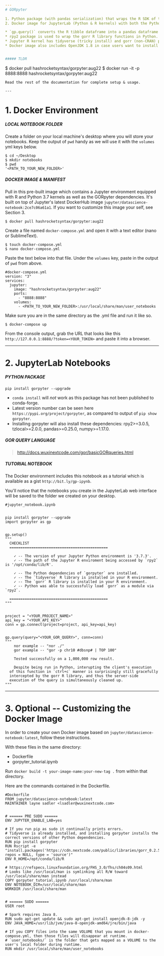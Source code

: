 ```yaml
---
# GORpyter
 
1. Python package (with pandas serialization) that wraps the R SDK of the GOR Query API.
2. Docker image for JupyterLab (Python & R kernels) with both the Python & R SDK dependencies installed.

* `gp.query()` converts the R tibble dataframe into a pandas dataframe on the fly.
* rpy2 package is used to wrap the gorr R library functions in Python.
* Jupyter R kernel has tidyverse (tricky install) and gorr (non-CRAN) packages installed.
* Docker image also includes OpenJDK 1.8 in case users want to install Spark.


##### TLDR 
```
$ docker pull hashrocketsyntax/gorpyter:aug22
$ docker run -it -p 8888:8888 hashrocketsyntax/gorpyter:aug22
```
Read the rest of the documentation for complete setup & usage.

---
```


# 1. Docker Environment
##### LOCAL NOTEBOOK FOLDER
Create a folder on your local machine's desktop where you will store your notebooks. Keep the output of `pwd` handy as we will use it with the `volumes` yml keys below.
```
$ cd ~/Desktop
$ mkdir notebooks
$ pwd
'<PATH_TO_YOUR_NEW_FOLDER>'
```

##### DOCKER IMAGE & MANIFEST
Pull in this pre-built image which contains a Jupyter environment equipped with R and Python 3.7 kernels as well as the GORpyter dependencies. It's built on top of Jupyter's latest DockerHub image `jupyter/datascience-notebook:2ce7c06a61a1`. If you want to customize this image your self, see Section 3.
```
$ docker pull hashrocketsyntax/gorpyter:aug22
```
Create a file named `docker-compose.yml` and open it with a text editor (nano or SublimeText). 
```
$ touch docker-compose.yml
$ nano docker-compose.yml
```
Paste the text below into that file. Under the `volumes` key, paste in the output of `pwd` from above.
```
#docker-compose.yml
version: "3"
services:
  jupyter:
    image: "hashrocketsyntax/gorpyter:aug22"
    ports:
      - "8888:8888"
    volumes:
      - <PATH_TO_YOUR_NEW_FOLDER>:/usr/local/share/man/user_notebooks
```
Make sure you are in the same directory as the .yml file and run it like so.
```
$ docker-compose up
```
From the console output, grab the URL that looks like this `http://127.0.0.1:8888/?token=<YOUR_TOKEN>` and paste it into a browser.

---

# 2. JupyterLab Notebooks
##### PYTHON PACKAGE
```
pip install gorpyter --upgrade
```
* `conda install` will *not* work as this package has not been published to conda-forge.
* Latest version number can be seen here `https://pypi.org/project/gorpyter`, as compared to output of `pip show gorpyter`.
* Installing gorpyter will also install these dependencies: rpy2>=3.0.5, tzlocal>=2.0.0, pandas>=0.25.0, numpy>=1.17.0.


##### GOR QUERY LANGUAGE
> http://docs.wuxinextcode.com/gor/basicGORqueries.html


##### TUTORIAL NOTEBOOK
The Docker environment includes this notebook as a tutorial which is available as a gist `http://bit.ly/gp-ipynb`.

You'll notice that the notebooks you create in the JupyterLab web interface will be saved to the folder we created on your desktop.

```
#jupyter_notebook.ipynb


pip install gorpyter --upgrade
import gorpyter as gp


gp.setup()
"""
  CHECKLIST
  =============================================

	✓ -- The version of your Jupyter Python environment is '3.7.3'.
	✓ -- The path of the Jupyter R enviroment being accessed by `rpy2` is '/opt/conda/lib/R'.

	✓ -- The Python dependencies of `gorpyter` are installed.
	✓ -- The `tidyverse` R library is installed in your R environment.
	✓ -- The `gorr` R library is installed in your R environment.
	✓ -- Python was able to successfully load `gorr` as a module via `rpy2`.

  =============================================
"""


project = "<YOUR_PROJECT_NAME>"
api_key = "<YOUR_API_KEY>"
conn = gp.connect(project=project, api_key=api_key)


gp.query(query="<YOUR_GOR_QUERY>", conn=conn)
"""
	nor example -- "nor ./"
	gor example -- "gor -p chr10 #dbsnp# | TOP 100"

	Tested successfully on a 1,000,000 row result.

	Despite being run in Python, interupting the client's execution 
  of this function in `ctrl+c` manner is surprisingly still gracefully 
  intercepted by the gorr R library, and thus the server-side 
  execution of the query is simultaneously cleaned up.
"""
```

---

# 3. Optional -- Customizing the Docker Image
In order to create your own Docker image based on `jupyter/datascience-notebook:latest`, follow these instructions.

With these files in the same directory:
* Dockerfile
* gorpyter_tutorial.ipynb

Run `docker build -t your-image-name:your-new-tag .` from within that directory.

Here are the commands contained in the Dockerfile.
```
#Dockerfile
FROM jupyter/datascience-notebook:latest
MAINTAINER layne sadler <lsadler@wuxinextcode.com>


# ====== PRE SUDO ======
ENV JUPYTER_ENABLE_LAB=yes

# If you run pip as sudo it continually prints errors.
# Tidyverse is already installed, and installing gorpyter installs the correct versions of other Python dependencies.
RUN pip install gorpyter
RUN Rscript -e "install.packages('https://cdn.nextcode.com/public/libraries/gorr_0.2.5.tar.gz', repos = NULL, type = 'source')"
ENV R_HOME=/opt/conda/lib/R

# https://refspecs.linuxfoundation.org/FHS_3.0/fhs/ch04s09.html
# Looks like /usr/local/man is symlinking all R/W toward /usr/local/share/man instead
COPY gorpyter_tutorial.ipynb /usr/local/share/man
ENV NOTEBOOK_DIR=/usr/local/share/man
WORKDIR /usr/local/share/man


# ====== SUDO ======
USER root

# Spark requires Java 8.
RUN sudo apt-get update && sudo apt-get install openjdk-8-jdk -y
ENV JAVA_HOME=/usr/lib/jvm/java-8-openjdk-amd64/jre/bin/java

# If you COPY files into the same VOLUME that you mount in docker-compose.yml, then those files will disappear at runtime.
# `user_notebooks/` is the folder that gets mapped as a VOLUME to the user's local folder during runtime.
RUN mkdir /usr/local/share/man/user_notebooks
```